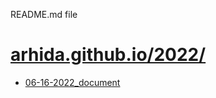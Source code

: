 README.md file


# [arhida.github.io/2022/](https://arhida.github.io/2022/)

  - [06-16-2022_document](06-16-2022_document)

